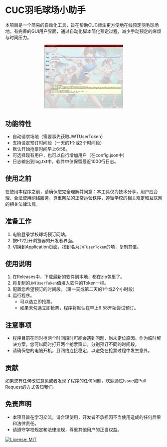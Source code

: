 # CUC羽毛球场小助手
本项目是一个简易的自动化工具，旨在帮助CUC师生更方便地在线预定羽毛球场地。有完善的GUI用户界面，通过自动化脚本简化预定过程，减少手动预定的麻烦与时间压力。

<div align = "center" >
    <img src="https://github.com/HarbinBear/Badminton/blob/BrownXiong/ScreenShot.png" width="50%" height="50%" >
</div>

## 功能特性

- 自动请求场地（需要事先获取JWTUserToken）
- 支持设定预订时间段（一天的1个或2个时间段）
- 默认开始抢票时间早上6:58。
- 可选择现有用户，也可以自行增加用户（在config.json中）
- 日志输出到log.txt中，软件中仅保留最近1000行日志。

## 使用之前

在使用本程序之前，请确保您完全理解并同意：本工具仅为技术分享，用户应合理、合法使用网络服务，尊重网站的正常运营秩序，遵循学校的相关规定和互联网的相关法律法规。

## 准备工作

1. 电脑登录学校球场预订网站。
2. 按F12打开浏览器的开发者界面。
3. 切换到Application页面，找到名为`JWTUserToken`的项，复制其值。

## 使用说明

1. 在Releases中，下载最新的软件到本地，都在zip包里了。
2. 将复制的`JWTUserToken`值填入软件的Token一栏。
3. 配置您希望预订的时间段。（第一天或第二天的1个或2个小时段）
4. 运行程序。
    - 可以选立即抢票。
    - 如果未勾选立即抢票，程序将默认在早上6:58开始尝试预订。

## 注意事项

- 程序目前在同时抢两个时间段时可能会遇到问题，尚未定位原因。作为临时解决方案，您可以同时打开两个抢票窗口，分别预订不同的时间段。
- 请确保您的电脑开机，且网络连接稳定，以避免在抢票过程中发生意外。

## 贡献

如果您有任何改进意见或者发现了程序的任何问题，欢迎通过Issue或Pull Request的方式告知我们。

## 免责声明

- 本项目旨在学习交流，请合理使用，开发者不承担因不当使用造成的任何后果和法律责任。
- 请遵守学校规定和法律法规，尊重其他用户的正当权益。


[![License: MIT](https://img.shields.io/badge/License-MIT-yellow.svg)](https://opensource.org/licenses/MIT)









